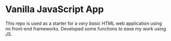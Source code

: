 # Vanilla JavaScript App

This repo is used as a starter for a _very basic_ HTML web application using no front-end frameworks.
Developed some functions to ease my work using JS.